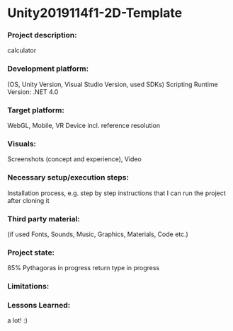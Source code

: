 # Unity2019114f1-2D-Template

### Project description: 
calculator

### Development platform: 
(OS, Unity Version, Visual Studio Version, used SDKs)
Scripting Runtime Version: .NET 4.0

### Target platform: 
WebGL, Mobile, VR Device incl. reference resolution 

### Visuals: 
Screenshots (concept and experience), Video

### Necessary setup/execution steps: 
Installation process, e.g. step by step instructions that I can run the project after cloning it

### Third party material: 
(if used Fonts, Sounds, Music, Graphics, Materials, Code etc.)

### Project state: 
85% 
Pythagoras in progress
return type in progress

### Limitations: 

### Lessons Learned: 

a lot! :)
